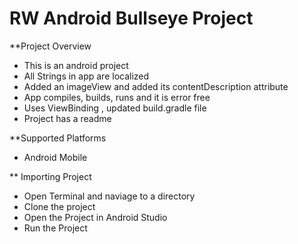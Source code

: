 # RW Android Bullseye Project

**Project Overview
* This is an android project  
* All Strings in app are localized  
* Added an imageView and added its contentDescription attribute  
* App compiles, builds, runs and it is error free  
* Uses ViewBinding , updated build.gradle file  
* Project has a readme  

**Supported Platforms  
* Android Mobile

** Importing Project  
* Open Terminal and naviage to a directory  
* Clone the project  
* Open the Project in Android Studio  
* Run the Project  

 
 


